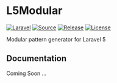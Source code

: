 # L5Modular
[![Laravel](https://img.shields.io/badge/laravel-5-orange.svg?style=flat-square)](http://laravel.com)
[![Source](https://img.shields.io/badge/source-Artem_Schander-blue.svg?style=flat-square)](https://github.com/Artem-Schander/L5Modular)
[![Release](https://img.shields.io/github/release/qubyte/rubidium.svg?style=flat-square)]()
[![License](http://img.shields.io/badge/license-MIT-brightgreen.svg?style=flat-square)](https://tldrlegal.com/license/mit-license)

Modular pattern generator for Laravel 5

Documentation
-------------
Coming Soon ...
